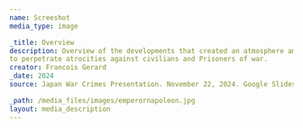 ```yaml
---
name: Screeshot
media_type: image

_title: Overview
description: Overview of the developments that created an atmosphere amongst the Japanese Military
to perpetrate atrocities against civilians and Prisoners of war.
creator: Francois Gerard
_date: 2024
source: Japan War Crimes Presentation. November 22, 2024. Google Slides. WOH3931.

_path: /media_files/images/emperornapoleon.jpg 
layout: media_description
---
```


